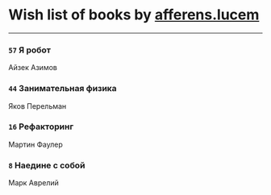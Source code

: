 # Wish list of books by [afferens.lucem](http://vk.com/id196071655)
---

### `57` Я робот
Айзек Азимов

### `44` Занимательная физика
Яков Перельман

### `16` Рефакторинг
Мартин Фаулер

### `8` Наедине с собой
Марк Аврелий

